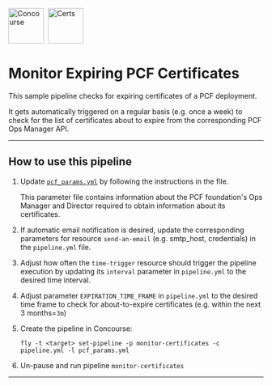 <img src="https://pivotal.gallerycdn.vsassets.io/extensions/pivotal/vscode-concourse/0.1.3/1517353139519/Microsoft.VisualStudio.Services.Icons.Default" alt="Concourse" height="70"/>&nbsp;&nbsp;<img src="https://www.whatissslcertificate.com/wp-content/uploads/2016/10/tls13.jpg" alt="Certs" height="70"/>

# Monitor Expiring PCF Certificates

This sample pipeline checks for expiring certificates of a PCF deployment.

It gets automatically triggered on a regular basis (e.g. once a week) to check for the list of certificates about to expire from the corresponding PCF Ops Manager API.

---

## How to use this pipeline

1) Update [`pcf_params.yml`](pcf_params.yml) by following the instructions in the file.  

   This parameter file contains information about the PCF foundation's Ops Manager and Director required to obtain information about its certificates.  

2) If automatic email notification is desired, update the corresponding parameters for resource `send-an-email` (e.g. smtp_host, credentials) in the `pipeline.yml` file.

3) Adjust how often the `time-trigger` resource should trigger the pipeline execution by updating its `interval` parameter in `pipeline.yml` to the desired time interval.

4) Adjust parameter `EXPIRATION_TIME_FRAME` in `pipeline.yml` to the desired time frame to check for about-to-expire certificates (e.g. within the next 3 months=`3m`)

5) Create the pipeline in Concourse:  

   `fly -t <target> set-pipeline -p monitor-certificates -c pipeline.yml -l pcf_params.yml`

6) Un-pause and run pipeline `monitor-certificates`

---
